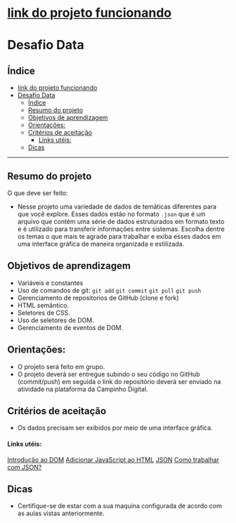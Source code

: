 # [ link do projeto funcionando](https://lucianachamma.github.io/DFE003_Data_Squad5//src/index.html)


# Desafio Data

## Índice

- [ link do projeto funcionando](#-link-do-projeto-funcionando)
- [Desafio Data](#desafio-data)
  - [Índice](#índice)
  - [Resumo do projeto](#resumo-do-projeto)
  - [Objetivos de aprendizagem](#objetivos-de-aprendizagem)
  - [Orientações:](#orientações)
  - [Critérios de aceitação](#critérios-de-aceitação)
      - [Links utéis:](#links-utéis)
  - [Dicas](#dicas)

***

## Resumo do projeto

O que deve ser feito: 

- Nesse projeto uma variedade de dados de temáticas diferentes para que você explore. Esses dados estão no formato `.json`  que é um arquivo que contém uma série de dados estruturados em formato texto e é utilizado para transferir informações entre sistemas. Escolha dentre os temas o que mais te agrade para trabalhar e exiba esses dados em uma interface gráfica de maneira organizada e estilizada. 
  


## Objetivos de aprendizagem
  
- Variáveis e constantes 
- Uso de comandos de git: `git add` `git commit` `git pull` `git push`
- Gerenciamento de repositorios de GitHub (clone e fork)
- HTML semântico.
- Seletores de CSS.
- Uso de seletores de DOM.
- Gerenciamento de eventos de DOM.

## Orientações:

- O projeto será feito em grupo.
- O projeto deverá ser entregue subindo o seu código no GitHub (commit/push) em seguida o link do repositório deverá ser enviado na atividade na plataforma da Campinho Digital. 

## Critérios de aceitação

- Os dados precisam ser exibidos por meio de uma interface gráfica. 



#### Links utéis:
[Introdução ao DOM](https://developer.mozilla.org/pt-BR/docs/Web/API/Document_Object_Model/Introduction)
[Adicionar JavaScript ao HTML](https://www.hostinger.com.br/tutoriais/como-adicionar-javascript-no-html)
[JSON](https://www.google.com/search?q=o+que+%C3%A9+json&oq=O+QUE+%C3%89+JSON&aqs=chrome.0.69i59j0i512l6j69i60.1993j0j7&sourceid=chrome&ie=UTF-8)
[Como trabalhar com JSON?](https://developer.mozilla.org/pt-BR/docs/Learn/JavaScript/Objects/JSON)

## Dicas

- Certifique-se de estar com a sua maquina configurada de acordo com as aulas vistas anteriormente.



